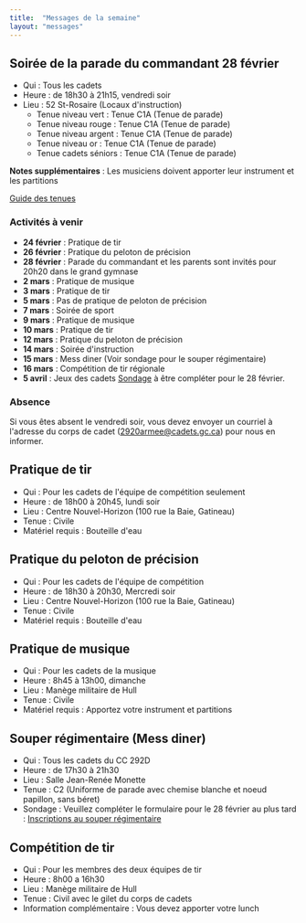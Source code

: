 ```yaml
---
title:  "Messages de la semaine"
layout: "messages"
---
```


## Soirée de la parade du commandant 28 février
- Qui : Tous les cadets
- Heure : de 18h30 à 21h15, vendredi soir
- Lieu : 52 St-Rosaire (Locaux d'instruction) 
  - Tenue niveau vert : Tenue  C1A (Tenue de parade)
  - Tenue niveau rouge : Tenue C1A (Tenue de parade)
  - Tenue niveau argent : Tenue  C1A (Tenue de parade)
  - Tenue niveau or : Tenue  C1A (Tenue de parade)
  - Tenue cadets séniors : Tenue  C1A (Tenue de parade)
 
**Notes supplémentaires** : Les musiciens doivent apporter leur instrument et les partitions

[Guide des tenues](https://cc2920.ca/docs/ressources/guide_uniforme.v3.pdf)


### Activités à venir
 
- **24 février** : Pratique de tir
- **26 février** : Pratique du peloton de précision
- **28 février** : Parade du commandant et les parents sont invités pour 20h20 dans le grand gymnase
- **2 mars** : Pratique de musique
- **3 mars** : Pratique de tir
- **5 mars** : Pas de pratique de peloton de précision
- **7 mars** : Soirée de sport
- **9 mars** : Pratique de musique
- **10 mars** : Pratique de tir
- **12 mars** : Pratique du peloton de précision
- **14 mars** : Soirée d'instruction
- **15 mars** : Mess diner (Voir sondage pour le souper régimentaire)
- **16 mars** : Compétition de tir régionale
- **5 avril** : Jeux des cadets [Sondage](https://docs.google.com/forms/d/1eu_51mcnkSmedVPauJH8Wc7L6uZ121ieHK2hoNXG5oQ/edit) à être compléter pour le 28 février.
  
### Absence

Si vous êtes absent le vendredi soir, vous devez envoyer un courriel à l'adresse du corps de cadet (<2920armee@cadets.gc.ca>) pour nous en informer.

## Pratique de tir 

- Qui :  Pour les cadets de l'équipe de compétition seulement
- Heure : de 18h00 à 20h45, lundi soir
- Lieu : Centre Nouvel-Horizon (100 rue la Baie, Gatineau) 
- Tenue : Civile
- Matériel requis : Bouteille d'eau

## Pratique du peloton de précision

- Qui :  Pour les cadets de l'équipe de compétition
- Heure : de 18h30 à 20h30, Mercredi soir
- Lieu : Centre Nouvel-Horizon (100 rue la Baie, Gatineau) 
- Tenue : Civile
- Matériel requis : Bouteille d'eau

## Pratique de musique 

- Qui :  Pour les cadets de la musique
- Heure : 8h45 à 13h00, dimanche
- Lieu : Manège militaire de Hull
- Tenue : Civile 
- Matériel requis : Apportez votre instrument et partitions

## Souper régimentaire (Mess diner)

- Qui : Tous les cadets du CC 292D
- Heure : de 17h30 à 21h30
- Lieu : Salle Jean-Renée Monette
- Tenue : C2 (Uniforme de parade avec chemise blanche et noeud papillon, sans béret)
- Sondage : Veuillez compléter le formulaire pour le 28 février au plus tard : [Inscriptions au souper régimentaire](https://docs.google.com/forms/d/1XHVc4XWgs0a-lVfZtEMfgEkAiUyZlQwsZ3SPrXcRznI/edit)

## Compétition de tir
- Qui : Pour les membres des deux équipes de tir
- Heure : 8h00 a 16h30
- Lieu : Manège militaire de Hull
- Tenue : Civil avec le gilet du corps de cadets
- Information complémentaire : Vous devez apporter votre lunch 
